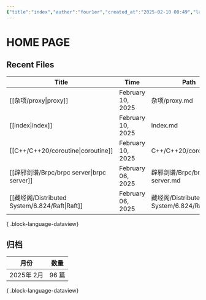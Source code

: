 ```yaml
---
{"title":"index","auther":"four1er","created_at":"2025-02-10 00:49","last modify":"2025-02-10 00:49","file path":"index.md","tags":["gardenEntry"],"dg-publish":true,"dg-home":true,"permalink":"/index/","dgPassFrontmatter":true,"created":"2025-02-10T02:27:08.819+08:00","updated":"2025-02-10T12:56:48.624+08:00"}
---
```


# HOME PAGE

## Recent Files

| Title                                          | Time              | Path                                 |
| ---------------------------------------------- | ----------------- | ------------------------------------ |
| [[杂项/proxy\|proxy]]                         | February 10, 2025 | 杂项/proxy.md                          |
| [[index\|index]]                            | February 10, 2025 | index.md                             |
| [[C++/C++20/coroutine\|coroutine]]          | February 10, 2025 | C++/C++20/coroutine.md               |
| [[辟邪剑谱/Brpc/brpc server\|brpc server]]      | February 06, 2025 | 辟邪剑谱/Brpc/brpc server.md             |
| [[藏经阁/Distributed System/6.824/Raft\|Raft]] | February 06, 2025 | 藏经阁/Distributed System/6.824/Raft.md |

{ .block-language-dataview}

## 归档
| 月份       | 数量   |
| -------- | ---- |
| 2025年 2月 | 96 篇 |

{ .block-language-dataview}
